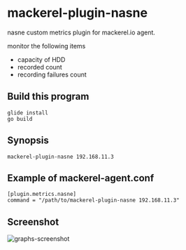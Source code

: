 # mackerel-plugin-nasne
nasne custom metrics plugin for mackerel.io agent.

monitor the following items

- capacity of HDD
- recorded count
- recording failures count

## Build this program
```shell
glide install
go build
```

## Synopsis

```shell
mackerel-plugin-nasne 192.168.11.3
```

## Example of mackerel-agent.conf

```shell
[plugin.metrics.nasne]
command = "/path/to/mackerel-plugin-nasne 192.168.11.3"
```

## Screenshot
![graphs-screenshot](https://user-images.githubusercontent.com/1732800/28264577-83b35940-6b26-11e7-8ac2-f11642672800.png)

